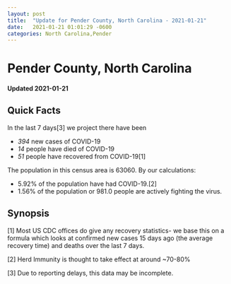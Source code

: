```yaml
---
layout: post
title:  "Update for Pender County, North Carolina - 2021-01-21"
date:   2021-01-21 01:01:29 -0600
categories: North Carolina,Pender
---
```


# Pender County, North Carolina
#### Updated 2021-01-21

## Quick Facts

In the last 7 days[3] we project there have been
- *394* new cases of COVID-19
- *14* people have died of COVID-19
- *51* people have recovered from COVID-19[1]

The population in this census area is 63060. By our calculations:
- 5.92% of the population have had COVID-19.[2]
- 1.56% of the population or 981.0 people are actively fighting the virus.

## Synopsis




[1] Most US CDC offices do give any recovery statistics- we base this on a formula which looks at confirmed new cases
15 days ago (the average recovery time) and deaths over the last 7 days.

[2] Herd Immunity is thought to take effect at around ~70-80%

[3] Due to reporting delays, this data may be incomplete.
 
    